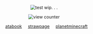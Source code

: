 <div align="center">






![test](https://live.staticflickr.com/65535/54825544368_fd4a277717_n.jpg) wip. . .


![view counter](https://komarev.com/ghpvc/?username=ha11owseve&label=🧵-views&color=08ccc9&style=plastic") 

‎ ‎ ‎ ‎ [atabook](https://ha11owseve.atabook.org)
‎ ‎ ‎ ‎ [strawpage](https://ha11owseve.straw.page)
‎ ‎ ‎ ‎ [planetminecraft](https://www.planetminecraft.com/member/ha11owseve)
